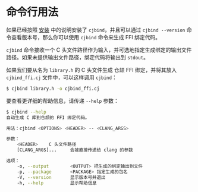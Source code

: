 # 命令行用法

如果已经按照 [安装](/guide/install) 中的说明安装了 `cjbind`，并且可以通过 `cjbind --version` 命令查看版本号，那么你可以使用 `cjbind` 命令来生成 FFI 绑定代码。

`cjbind` 命令接收一个 C 头文件路径作为输入，并可选地指定生成绑定的输出文件路径。如果未提供输出文件路径，绑定代码将输出到 `stdout`。

如果我们要从名为 `library.h` 的 C 头文件生成 仓颉 FFI 绑定，并将其放入 `cjbind_ffi.cj` 文件中，可以这样调用 `cjbind`：

```bash
$ cjbind library.h -o cjbind_ffi.cj
```

要查看更详细的帮助信息，请传递 `--help` 参数：

```bash
$ cjbind --help
自动生成 C 库到仓颉的 FFI 绑定代码。

用法：cjbind <OPTIONS> <HEADER> -- <CLANG_ARGS>

参数：
    <HEADER>    C 头文件路径
    [CLANG_ARGS]...     会被直接传递给 clang 的参数

选项：
    -o, --output        <OUTPUT> 把生成的绑定输出到文件
    -p, --package       <PACKAGE> 指定生成的包名
    -V, --version       显示版本号并退出
    -h, --help          显示帮助信息
```
